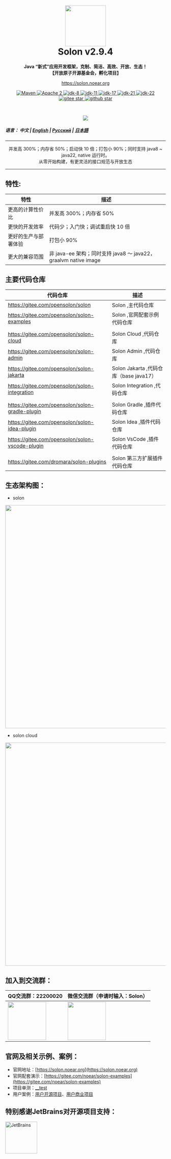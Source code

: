 <h1 align="center" style="text-align:center;">
<img src="solon_icon.png" width="128" />
<br />
Solon v2.9.4
</h1>
<p align="center">
	<strong>Java “新式”应用开发框架，克制、简洁、高效、开放、生态！</strong>
    <br/>
    <strong>【开放原子开源基金会，孵化项目】</strong>
</p>
<p align="center">
	<a href="https://solon.noear.org/">https://solon.noear.org</a>
</p>

<p align="center">
    <a target="_blank" href="https://central.sonatype.com/search?q=org.noear%3Asolon-parent">
        <img src="https://img.shields.io/maven-central/v/org.noear/solon.svg?label=Maven%20Central" alt="Maven" />
    </a>
    <a target="_blank" href="LICENSE">
		<img src="https://img.shields.io/:License-Apache2-blue.svg" alt="Apache 2" />
	</a>
    <a target="_blank" href="https://www.oracle.com/java/technologies/javase/javase-jdk8-downloads.html">
		<img src="https://img.shields.io/badge/JDK-8-green.svg" alt="jdk-8" />
	</a>
    <a target="_blank" href="https://www.oracle.com/java/technologies/javase/jdk11-archive-downloads.html">
		<img src="https://img.shields.io/badge/JDK-11-green.svg" alt="jdk-11" />
	</a>
    <a target="_blank" href="https://www.oracle.com/java/technologies/javase/jdk17-archive-downloads.html">
		<img src="https://img.shields.io/badge/JDK-17-green.svg" alt="jdk-17" />
	</a>
    <a target="_blank" href="https://www.oracle.com/java/technologies/javase/jdk21-archive-downloads.html">
		<img src="https://img.shields.io/badge/JDK-21-green.svg" alt="jdk-21" />
	</a>
    <a target="_blank" href="https://www.oracle.com/java/technologies/javase/jdk22-archive-downloads.html">
		<img src="https://img.shields.io/badge/JDK-22-green.svg" alt="jdk-22" />
	</a>
    <br />
    <a target="_blank" href='https://gitee.com/noear/solon/stargazers'>
		<img src='https://gitee.com/noear/solon/badge/star.svg' alt='gitee star'/>
	</a>
    <a target="_blank" href='https://github.com/noear/solon/stargazers'>
		<img src="https://img.shields.io/github/stars/noear/solon.svg?style=flat&logo=github" alt="github star"/>
	</a>
</p>

<br/>
<p align="center">
	<a href="https://jq.qq.com/?_wv=1027&k=kjB5JNiC">
	<img src="https://img.shields.io/badge/QQ交流群-22200020-orange"/></a>
</p>

##### 语言： 中文 | [English](README_EN.md) | [Русский](README_RU.md) | [日本語](README_JP.md)

<hr />

<p align="center">
并发高 300%；内存省 50%；启动快 10 倍；打包小 90%；同时支持 java8 ~ java22, native 运行时。
<br/>
从零开始构建，有更灵活的接口规范与开放生态
</p>

<hr />

## 特性:

| 特性      | 描述                                                    | 
|---------|-------------------------------------------------------| 
| 更高的计算性价比 | 并发高 300%；内存省 50%                                      |
| 更快的开发效率 | 代码少；入门快；调试重启快 10 倍                                    |
| 更好的生产与部署体验 | 打包小 90%                                               |
| 更大的兼容范围 | 非 java-ee 架构；同时支持 java8 ～ java22，graalvm native image |

## 主要代码仓库


| 代码仓库                                            | 描述                               | 
|-------------------------------------------------|----------------------------------| 
| https://gitee.com/opensolon/solon               | Solon ,主代码仓库                     | 
| https://gitee.com/opensolon/solon-examples      | Solon ,官网配套示例代码仓库                |
|                                                 |                                  |
| https://gitee.com/opensolon/solon-cloud         | Solon Cloud ,代码仓库                | 
| https://gitee.com/opensolon/solon-admin         | Solon Admin ,代码仓库                | 
| https://gitee.com/opensolon/solon-jakarta       | Solon Jakarta ,代码仓库（base java17） | 
| https://gitee.com/opensolon/solon-integration   | Solon Integration ,代码仓库          | 
|                                                 |                                  |
| https://gitee.com/opensolon/solon-gradle-plugin | Solon Gradle ,插件代码仓库             | 
| https://gitee.com/opensolon/solon-idea-plugin   | Solon Idea ,插件代码仓库               | 
| https://gitee.com/opensolon/solon-vscode-plugin | Solon VsCode ,插件代码仓库             | 
|                                                 |                                  |
| https://gitee.com/dromara/solon-plugins         | Solon 第三方扩展插件代码仓库                | 




## 生态架构图：

* solon

<img src="solon_schema.png" width="700" />

* solon cloud

<img src="solon_cloud_schema.png" width="700" />

## 加入到交流群：

| QQ交流群：22200020                       | 微信交流群（申请时输入：Solon）                     |
|---------------------------|----------------------------------------|
| <img src="group_qq.png" width="120" />       | <img src="group_wx.png" width="120" /> 


## 官网及相关示例、案例：

* 官网地址：[https://solon.noear.org](https://solon.noear.org)
* 官网配套演示：[https://gitee.com/noear/solon-examples](https://gitee.com/noear/solon-examples)
* 项目单测：[__test](./__test/) 
* 用户案例：[用户开源项目](https://solon.noear.org/article/555)、[用户商业项目](https://solon.noear.org/article/cases)

## 特别感谢JetBrains对开源项目支持：

<a href="https://jb.gg/OpenSourceSupport">
  <img src="https://user-images.githubusercontent.com/8643542/160519107-199319dc-e1cf-4079-94b7-01b6b8d23aa6.png" align="left" height="100" width="100"  alt="JetBrains">
</a>

